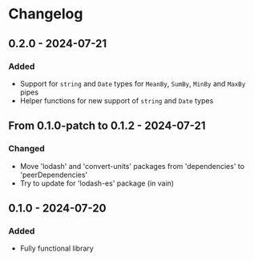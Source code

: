 # Changelog

## 0.2.0 - 2024-07-21

### Added

- Support for `string` and `Date` types for `MeanBy`, `SumBy`, `MinBy` and `MaxBy` pipes
- Helper functions for new support of `string` and `Date` types

## From 0.1.0-patch to 0.1.2 - 2024-07-21

### Changed

- Move 'lodash' and 'convert-units' packages from 'dependencies' to 'peerDependencies'
- Try to update for 'lodash-es' package (in vain)

## 0.1.0 - 2024-07-20

### Added

- Fully functional library

